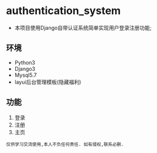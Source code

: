 # authentication_system
- 本项目使用Django自带认证系统简单实现用户登录注册功能;


## 环境
- Python3
- Django3
- Mysql5.7
- layui后台管理模板(隐藏福利)


## 功能
1. 登录
2. 注册
3. 主页

`仅供学习交流使用,本人不负任何责任. 如有侵权,联系必删.`
